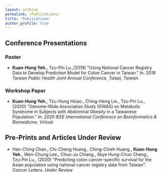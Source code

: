 ```yaml
---
layout: archive
permalink: /Publications/
title: 'Publications'
author_profile: true
---
```

## Conference Presentations
### Poster
* **Kuan-Hung Yeh.**, Tzu-Pin Lu.,(2019) "Using National Cancer Registry Data to Develop Prediction Model for Colon Cancer in Taiwan." *In: 2019 Taiwan Public Health Joint Annual Conference, Taiepi, Taiwan.*
### Workshop Paper
* **Kuan-Hung Yeh.**, Tzu-Hung Hsiao., Ching-Heng Lin., Tzu-Pin Lu., (2020) "Genome-Wide Association Study (GWAS) on Metabolic Syndrome in Subjects with Abdominal Obesity in a Taiwanese Population." *In: 2020 IEEE International Conference on Bioinformatics & Biomedicine, Virtual.*

## Pre-Prints and Articles Under Review
* Han-Ching Chan., Chi-Cheng Huang., Ching-Chieh Huang., **Kuan-Hung Yeh.**, Wen-Chung Lee., Chun-Ju Chiang., Skye Hung-Chun Cheng., Tzu-Pin Lu., (2020) "Predicting colon cancer-specific survival for the Asian population using national cancer registry data from Taiwan". *Cancer Letters. Under Review*
